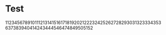 # Test

112345678910111213141516171819202122232425262728293031323334353637383940414243444546474849505152